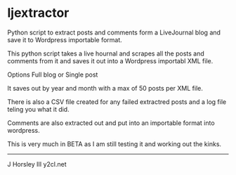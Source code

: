 # ljextractor
Python script to extract posts and comments form a LiveJournal blog and save it to Wordpress importable format. 

This python script takes a live hournal and scrapes all the posts and comments from it and saves it out into a Wordpress importabl XML file. 

Options Full blog or Single post

It saves out by year and month with a max of 50 posts per XML file. 

There is also a CSV file created for any failed extractred posts and a log file teling you what it did. 

Comments are also extracted out and put into an importable format into wordpress. 

This is very much in BETA as I am still testing it and working out the kinks. 

--------
J Horsley III
y2cl.net
